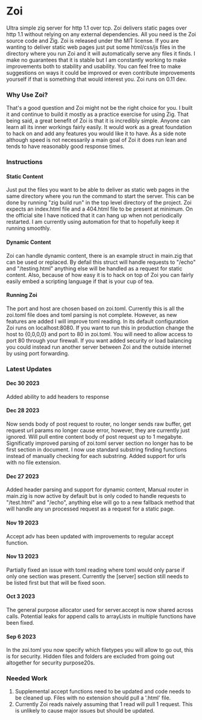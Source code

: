 # Zoi
Ultra simple zig server for http 1.1 over tcp.
Zoi delivers static pages over http 1.1 without relying on any external dependencies. All you need is the Zoi source code and Zig. Zoi is released under the MIT license. If you are wanting to deliver static web pages just put some html/css/js files in the directory where you run Zoi and it will automatically serve any files it finds. I make no guarantees that it is stable but I am constantly working to make improvements both to stability and usability. You can feel free to make suggestions on ways it could be improved or even contribute improvements yourself if that is something that would interest you. Zoi runs on 0.11 dev.


### Why Use Zoi?
That's a good question and Zoi might not be the right choice for you. I built it and continue to build it mostly as a practice exercise for using Zig. That being said, a great benefit of Zoi is that it is incredibly simple. Anyone can learn all its inner workings fairly easily. It would work as a great foundation to hack on and add any features you would like it to have. As a side note although speed is not necessarily a main goal of Zoi it does run lean and tends to have reasonably good response times. 

### Instructions
#### Static Content
Just put the files you want to be able to deliver as static web pages in the same directory where you run the command to start the server. This can be done by running "zig build run" in the top level directory of the project. Zoi expects an index.html file and a 404.html file to be present at minimum. On the official site I have noticed that it can hang up when not periodically restarted. I am currently using automation for that to hopefully keep it running smoothly. 

#### Dynamic Content
Zoi can handle dynamic content, there is an example struct in main.zig that can be used or replaced. By defail this struct will handle requests to "/echo" and "/testing.html" anything else will be handled as a request for static content. Also, because of how easy it is to hack on top of Zoi you can  fairly easily embed a scripting language if that is your cup of tea. 

#### Running Zoi
The port and host are chosen based on zoi.toml. Currently this is all the zoi.toml file does and toml parsing is not complete. However, as new features are added I will improve toml reading. In its default configuration Zoi runs on localhost:8080. If you want to run this in production change the host to {0,0,0,0} and port to 80 in zoi.toml. You will need to allow access to port 80 through your firewall.  If you want added security or load balancing you could instead run another server between Zoi and the outside internet by using port forwarding. 

### Latest Updates

#### Dec 30 2023
Added ability to add headers to response 

#### Dec 28 2023
Now sends body of post request to router, no longer sends raw buffer, get request url params no longer cause error, however, they are currently just ignored. Will pull entire content body of post request up to 1 megabyte.
Significatly improved parsing of zoi.toml server section no longer has to be first section in document. I now use standard substring finding functions instead of manually checking for each substring. Added support for urls with no file extension.

#### Dec 27 2023
Added header parsing and support for dynamic content, Manual router in main.zig is now active by default but is only coded to handle requests to "/test.html" and "/echo", anything else will go to a new fallback method that will handle any un processed request as a request for a static page. 

#### Nov 19 2023
Accept adv has been updated with improvements to regular accept function.

#### Nov 13 2023
Partially fixed an issue with toml reading where toml would only parse if only one section was present. Currently the \[server\] section still needs to be listed first but that will be fixed soon.

#### Oct 3 2023
The general purpose allocator used for server.accept is now shared across calls. Potential leaks for append calls to arrayLists in multiple functions have been fixed.

#### Sep 6 2023
In the zoi.toml you now specify which filetypes you will allow to go out, this is for security. Hidden files and folders are excluded from going out altogether for security purpose20s.


### Needed Work
1. Supplemental accept functions need to be updated and code needs to be cleaned up. Files with no extension should pull a '.html' file.
2. Currently Zoi reads naively assuming that 1 read will pull 1 request. This is unlikely to cause major issues but should be updated.
